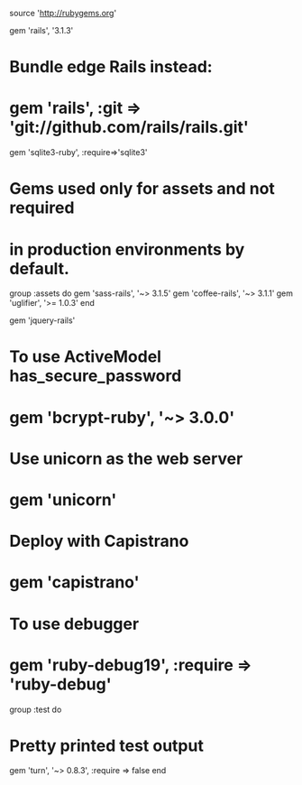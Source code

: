 source 'http://rubygems.org'

gem 'rails', '3.1.3'

# Bundle edge Rails instead:
# gem 'rails',     :git => 'git://github.com/rails/rails.git'

gem 'sqlite3-ruby', :require=>'sqlite3'


# Gems used only for assets and not required
# in production environments by default.
group :assets do
  gem 'sass-rails',   '~> 3.1.5'
  gem 'coffee-rails', '~> 3.1.1'
  gem 'uglifier', '>= 1.0.3'
end

gem 'jquery-rails'

# To use ActiveModel has_secure_password
# gem 'bcrypt-ruby', '~> 3.0.0'

# Use unicorn as the web server
# gem 'unicorn'

# Deploy with Capistrano
# gem 'capistrano'

# To use debugger
# gem 'ruby-debug19', :require => 'ruby-debug'

group :test do
  # Pretty printed test output
  gem 'turn', '~> 0.8.3', :require => false
end
